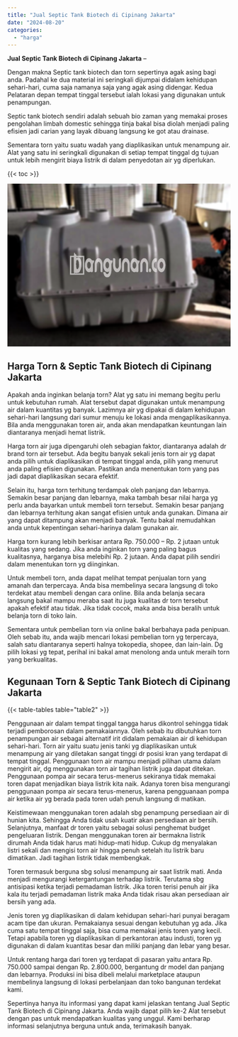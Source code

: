 ```yaml
---
title: "Jual Septic Tank Biotech di Cipinang Jakarta"
date: "2024-08-20"
categories: 
  - "harga"
---
```


**Jual Septic Tank Biotech di Cipinang Jakarta** –

Dengan makna Septic tank biotech dan torn sepertinya agak asing bagi anda. Padahal ke dua material ini seringkali dijumpai didalam kehidupan sehari-hari, cuma saja namanya saja yang agak asing didengar. Kedua Pelataran depan tempat tinggal tersebut ialah lokasi yang digunakan untuk penampungan.

Septic tank biotech sendiri adalah sebuah bio zaman yang memakai proses pengolahan limbah domestic sehingga tinja bakal bisa diolah menjadi paling efisien jadi carian yang layak dibuang langsung ke got atau drainase.

Sementara torn yaitu suatu wadah yang diaplikasikan untuk menampung air. Alat yang satu ini seringkali digunakan di setiap tempat tinggal dg tujuan untuk lebih mengirit biaya listrik di dalam penyedotan air yg diperlukan.

{{< toc >}}

![Jual Septic Tank Biotech di Cipinang Jakarta](/images/jual-bio-septictank-33.png)

## Harga Torn & Septic Tank Biotech di Cipinang Jakarta

Apakah anda inginkan belanja torn? Alat yg satu ini memang begitu perlu untuk kebutuhan rumah. Alat tersebut dapat digunakan untuk menampung air dalam kuantitas yg banyak. Lazimnya air yg dipakai di dalam kehidupan sehari-hari langsung dari sumur menuju ke lokasi anda mengaplikasikannya. Bila anda menggunakan toren air, anda akan mendapatkan keuntungan lain diantaranya menjadi hemat listrik.

Harga torn air juga dipengaruhi oleh sebagian faktor, diantaranya adalah dr brand torn air tersebut. Ada begitu banyak sekali jenis torn air yg dapat anda pilih untuk diaplikasikan di tempat tinggal anda, pilih yang menurut anda paling efisien digunakan. Pastikan anda menentukan torn yang pas jadi dapat diaplikasikan secara efektif.

Selain itu, harga torn terhitung terdampak oleh panjang dan lebarnya. Semakin besar panjang dan lebarnya, maka tambah besar nilai harga yg perlu anda bayarkan untuk membeli torn tersebut. Semakin besar panjang dan lebarnya terhitung akan sangat efisien untuk anda gunakan. Dimana air yang dapat ditampung akan menjadi banyak. Tentu bakal memudahkan anda untuk kepentingan sehari-harinya dalam gunakan air.

Harga torn kurang lebih berkisar antara Rp. 750.000 – Rp. 2 jutaan untuk kualitas yang sedang. Jika anda inginkan torn yang paling bagus kualitasnya, harganya bisa melebihi Rp. 2 jutaan. Anda dapat pilih sendiri dalam menentukan torn yg diinginkan.

Untuk membeli torn, anda dapat melihat tempat penjualan torn yang amanah dan terpercaya. Anda bisa membelinya secara langsung di toko terdekat atau membeli dengan cara online. Bila anda belanja secara langsung bakal mampu meraba saat itu juga kualitas dr torn tersebut apakah efektif atau tidak. Jika tidak cocok, maka anda bisa beralih untuk belanja torn di toko lain.

Sementara untuk pembelian torn via online bakal berbahaya pada penipuan. Oleh sebab itu, anda wajib mencari lokasi pembelian torn yg terpercaya, salah satu diantaranya seperti halnya tokopedia, shopee, dan lain-lain. Dg pilih lokasi yg tepat, perihal ini bakal amat menolong anda untuk meraih torn yang berkualitas.

## Kegunaan Torn & Septic Tank Biotech di Cipinang Jakarta

{{< table-tables table="table2" >}}

Penggunaan air dalam tempat tinggal tangga harus dikontrol sehingga tidak terjadi pemborosan dalam pemakaiannya. Oleh sebab itu dibutuhkan torn penampungan air sebagai alternatif irit didalam pemakaian air di kehidupan sehari-hari. Torn air yaitu suatu jenis tanki yg diaplikasikan untuk menampung air yang diletakan sangat tinggi dr posisi kran yang terdapat di tempat tinggal. Penggunaan torn air mampu menjadi pilihan utama dalam mengirit air, dg menggunakan torn air tagihan listrik juga dapat ditekan. Penggunaan pompa air secara terus-menerus sekiranya tidak memakai toren dapat menjadikan biaya listrik kita naik. Adanya toren bisa mengurangi penggunaan pompa air secara terus-menerus, karena pengguanaan pompa air ketika air yg berada pada toren udah penuh langsung di matikan.

Keistimewaan menggunakan toren adalah sbg penampung persediaan air di hunian kita. Sehingga Anda tidak usah kuatir akan persediaan air bersih. Selanjutnya, manfaat dr toren yaitu sebagai solusi penghemat budget pengeluaran listrik. Dengan menggunakan toren air bermakna listrik dirumah Anda tidak harus mati hidup-mati hidup. Cukup dg menyalakan listri sekali dan mengisi torn air hingga penuh setelah itu listrik baru dimatikan. Jadi tagihan listrik tidak membengkak.

Toren termasuk berguna sbg solusi menampung air saat listrik mati. Anda menjadi mengurangi ketergantungan terhadap listrik. Terutama sbg antisipasi ketika terjadi pemadaman listrik. Jika toren terisi penuh air jika kala itu terjadi pemadaman listrik maka Anda tidak risau akan persediaan air bersih yang ada.

Jenis toren yg diaplikasikan di dalam kehidupan sehari-hari punyai beragam acam tipe dan ukuran. Pemakaianya sesuai dengan kebutuhan yg ada. Jika cuma satu tempat tinggal saja, bisa cuma memakai jenis toren yang kecil. Tetapi apabila toren yg diaplikasikan di perkantoran atau industi, toren yg digunakan di dalam kuantitas besar dan miliki panjang dan lebar yang besar.

Untuk rentang harga dari toren yg terdapat di pasaran yaitu antara Rp. 750.000 sampai dengan Rp. 2.800.000, bergantung dr model dan panjang dan lebarnya. Produksi ini bisa dibeli melalui marketplace ataupun membelinya langsung di lokasi perbelanjaan dan toko bangunan terdekat kami.

Sepertinya hanya itu informasi yang dapat kami jelaskan tentang Jual Septic Tank Biotech di Cipinang Jakarta. Anda wajib dapat pilih ke-2 Alat tersebut dengan pas untuk mendapatkan kualitas yang unggul. Kami berharap informasi selanjutnya berguna untuk anda, terimakasih banyak.
